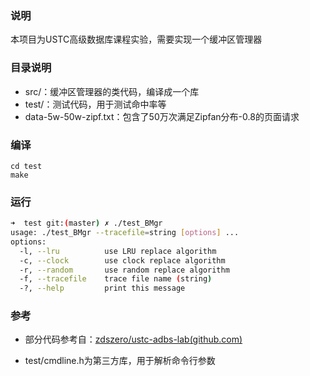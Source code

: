 ### 说明

本项目为USTC高级数据库课程实验，需要实现一个缓冲区管理器

### 目录说明

- src/：缓冲区管理器的类代码，编译成一个库
- test/：测试代码，用于测试命中率等
- data-5w-50w-zipf.txt：包含了50万次满足Zipfan分布-0.8的页面请求

### 编译

```
cd test
make
```

### 运行

```bash
➜  test git:(master) ✗ ./test_BMgr
usage: ./test_BMgr --tracefile=string [options] ...
options:
  -l, --lru          use LRU replace algorithm
  -c, --clock        use clock replace algorithm
  -r, --random       use random replace algorithm
  -f, --tracefile    trace file name (string)
  -?, --help         print this message
```

### 参考

- 部分代码参考自：[zdszero/ustc-adbs-lab(github.com)](https://github.com/zdszero/ustc-adbs-lab)

- test/cmdline.h为第三方库，用于解析命令行参数